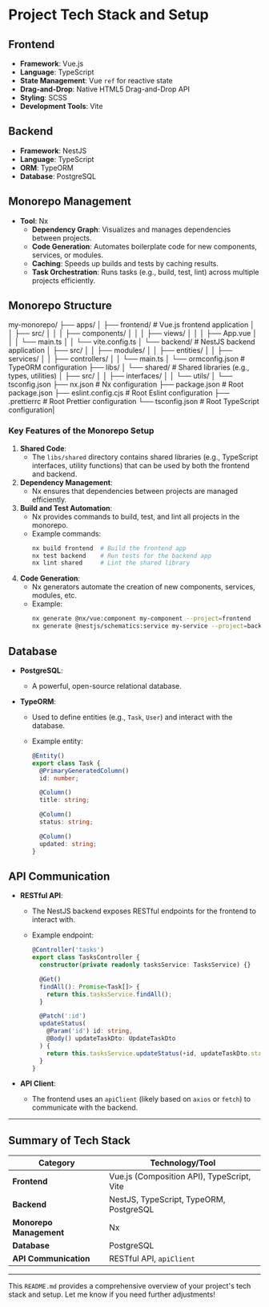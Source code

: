 # Project Tech Stack and Setup

## Frontend

- **Framework**: Vue.js
- **Language**: TypeScript
- **State Management**: Vue `ref` for reactive state
- **Drag-and-Drop**: Native HTML5 Drag-and-Drop API
- **Styling**: SCSS
- **Development Tools**: Vite

## Backend

- **Framework**: NestJS
- **Language**: TypeScript
- **ORM**: TypeORM
- **Database**: PostgreSQL

## Monorepo Management

- **Tool**: Nx
  - **Dependency Graph**: Visualizes and manages dependencies between projects.
  - **Code Generation**: Automates boilerplate code for new components, services, or modules.
  - **Caching**: Speeds up builds and tests by caching results.
  - **Task Orchestration**: Runs tasks (e.g., build, test, lint) across multiple projects efficiently.

## Monorepo Structure

my-monorepo/
├── apps/
│ ├── frontend/ # Vue.js frontend application
│ │ ├── src/
│ │ │ ├── components/
│ │ │ ├── views/
│ │ │ ├── App.vue
│ │ │ └── main.ts
│ │ └── vite.config.ts
│ └── backend/ # NestJS backend application
│ ├── src/
│ │ ├── modules/
│ │ ├── entities/
│ │ ├── services/
│ │ ├── controllers/
│ │ └── main.ts
│ └── ormconfig.json # TypeORM configuration
├── libs/
│ └── shared/ # Shared libraries (e.g., types, utilities)
│ ├── src/
│ │ ├── interfaces/
│ │ └── utils/
│ └── tsconfig.json
├── nx.json # Nx configuration
├── package.json # Root package.json
├── eslint.config.cjs # Root Eslint configuration
├── .prettierrc # Root Prettier configuration
└── tsconfig.json # Root TypeScript configuration|

### Key Features of the Monorepo Setup

1. **Shared Code**:
   - The `libs/shared` directory contains shared libraries (e.g., TypeScript interfaces, utility functions) that can be used by both the frontend and backend.
2. **Dependency Management**:
   - Nx ensures that dependencies between projects are managed efficiently.
3. **Build and Test Automation**:
   - Nx provides commands to build, test, and lint all projects in the monorepo.
   - Example commands:
     ```bash
     nx build frontend  # Build the frontend app
     nx test backend    # Run tests for the backend app
     nx lint shared     # Lint the shared library
     ```
4. **Code Generation**:
   - Nx generators automate the creation of new components, services, modules, etc.
   - Example:
     ```bash
     nx generate @nx/vue:component my-component --project=frontend
     nx generate @nestjs/schematics:service my-service --project=backend
     ```

## Database

- **PostgreSQL**:
  - A powerful, open-source relational database.
- **TypeORM**:

  - Used to define entities (e.g., `Task`, `User`) and interact with the database.
  - Example entity:

    ```typescript
    @Entity()
    export class Task {
      @PrimaryGeneratedColumn()
      id: number;

      @Column()
      title: string;

      @Column()
      status: string;

      @Column()
      updated: string;
    }
    ```

## API Communication

- **RESTful API**:

  - The NestJS backend exposes RESTful endpoints for the frontend to interact with.
  - Example endpoint:

    ```typescript
    @Controller('tasks')
    export class TasksController {
      constructor(private readonly tasksService: TasksService) {}

      @Get()
      findAll(): Promise<Task[]> {
        return this.tasksService.findAll();
      }

      @Patch(':id')
      updateStatus(
        @Param('id') id: string,
        @Body() updateTaskDto: UpdateTaskDto
      ) {
        return this.tasksService.updateStatus(+id, updateTaskDto.status);
      }
    }
    ```

- **API Client**:
  - The frontend uses an `apiClient` (likely based on `axios` or `fetch`) to communicate with the backend.

---

## Summary of Tech Stack

| Category                | Technology/Tool                            |
| ----------------------- | ------------------------------------------ |
| **Frontend**            | Vue.js (Composition API), TypeScript, Vite |
| **Backend**             | NestJS, TypeScript, TypeORM, PostgreSQL    |
| **Monorepo Management** | Nx                                         |
| **Database**            | PostgreSQL                                 |
| **API Communication**   | RESTful API, `apiClient`                   |

---

This `README.md` provides a comprehensive overview of your project's tech stack and setup. Let me know if you need further adjustments!
